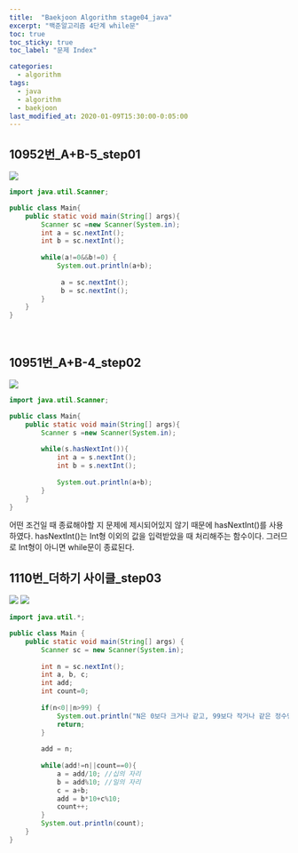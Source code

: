 ```yaml
---
title:  "Baekjoon Algorithm stage04_java"
excerpt: "백준알고리즘 4단계 while문"
toc: true
toc_sticky: true
toc_label: "문제 Index"

categories:
  - algorithm
tags:
  - java
  - algorithm
  - baekjoon
last_modified_at: 2020-01-09T15:30:00-0:05:00
---
```



## 10952번_A+B-5_step01
![](https://kimmy100b.github.io/assets/images/baekjoon/stage04/step01.jpg)
```java
import java.util.Scanner;

public class Main{
    public static void main(String[] args){
        Scanner sc =new Scanner(System.in);
        int a = sc.nextInt();
		int b = sc.nextInt();
		
		while(a!=0&&b!=0) {
			System.out.println(a+b);
			
			 a = sc.nextInt();
			 b = sc.nextInt();		
		}
    }
}
```
<br/>

## 10951번_A+B-4_step02
![](https://kimmy100b.github.io/assets/images/baekjoon/stage04/step02.jpg)
```java
import java.util.Scanner;

public class Main{
    public static void main(String[] args){
        Scanner s =new Scanner(System.in);
        
        while(s.hasNextInt()){
            int a = s.nextInt();
            int b = s.nextInt();
            
            System.out.println(a+b);
        }
    }
}
```
어떤 조건일 때 종료해야할 지 문제에 제시되어있지 않기 때문에 hasNextInt()를 사용하였다. hasNextInt()는 Int형 이외의 값을 입력받았을 때 처리해주는 함수이다. 그러므로 Int형이 아니면 while문이 종료된다.
<br/>

## 1110번_더하기 사이클_step03
![](https://kimmy100b.github.io/assets/images/baekjoon/stage04/step03-1.jpg)
![](https://kimmy100b.github.io/assets/images/baekjoon/stage04/step03-2.jpg)
```java
import java.util.*;

public class Main {
	public static void main(String[] args) {
		Scanner sc = new Scanner(System.in);
		
		int n = sc.nextInt();
		int a, b, c;
		int add;
		int count=0;
		
		if(n<0||n>99) {
			System.out.println("N은 0보다 크거나 같고, 99보다 작거나 같은 정수만 입력해야한다.");
			return;
		}
		
		add = n;
		
		while(add!=n||count==0){
			a = add/10; //십의 자리
			b = add%10; //일의 자리
			c = a+b;
			add = b*10+c%10;
			count++;
		}
		System.out.println(count);
	}
}
```